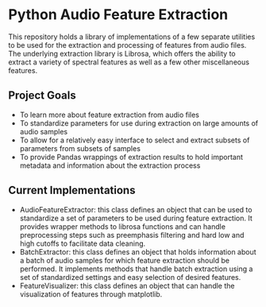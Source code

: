 # Python Audio Feature Extraction
This repository holds a library of implementations of a few separate utilities to be used for the extraction and processing of features from audio files. The underlying extraction library is Librosa, which offers the ability to extract a variety of spectral features as well as a few other miscellaneous features.

## Project Goals
- To learn more about feature extraction from audio files
- To standardize parameters for use during extraction on large amounts of audio samples
- To allow for a relatively easy interface to select and extract subsets of parameters from subsets of samples
- To provide Pandas wrappings of extraction results to hold important metadata and information about the extraction process

## Current Implementations
- AudioFeatureExtractor: this class defines an object that can be used to standardize a set of parameters to be used during feature extraction. It provides wrapper methods to librosa functions and can handle preprocessing steps such as preemphasis filtering and hard low and high cutoffs to facilitate data cleaning.
- BatchExtractor: this class defines an object that holds information about a batch of audio samples for which feature extraction should be performed. It implements methods that handle batch extraction using a set of standardized settings and easy selection of desired features.
- FeatureVisualizer: this class defines an object that can handle the visualization of features through matplotlib.